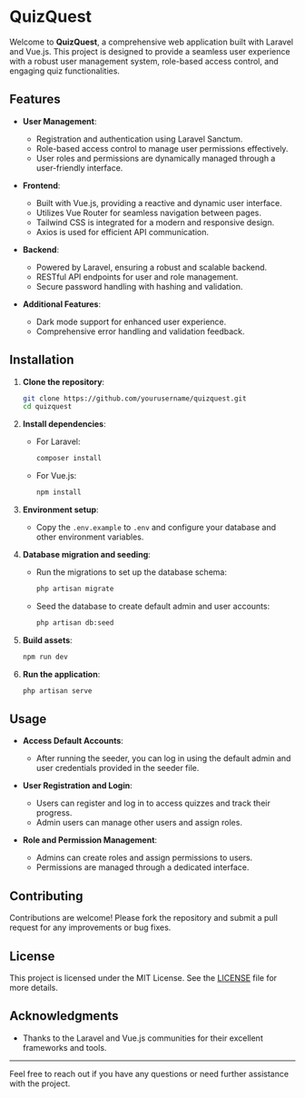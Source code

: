 # QuizQuest

Welcome to **QuizQuest**, a comprehensive web application built with Laravel and Vue.js. This project is designed to provide a seamless user experience with a robust user management system, role-based access control, and engaging quiz functionalities.

## Features

- **User Management**: 
  - Registration and authentication using Laravel Sanctum.
  - Role-based access control to manage user permissions effectively.
  - User roles and permissions are dynamically managed through a user-friendly interface.

- **Frontend**:
  - Built with Vue.js, providing a reactive and dynamic user interface.
  - Utilizes Vue Router for seamless navigation between pages.
  - Tailwind CSS is integrated for a modern and responsive design.
  - Axios is used for efficient API communication.

- **Backend**:
  - Powered by Laravel, ensuring a robust and scalable backend.
  - RESTful API endpoints for user and role management.
  - Secure password handling with hashing and validation.

- **Additional Features**:
  - Dark mode support for enhanced user experience.
  - Comprehensive error handling and validation feedback.

## Installation

1. **Clone the repository**:
   ```bash
   git clone https://github.com/yourusername/quizquest.git
   cd quizquest
   ```

2. **Install dependencies**:
   - For Laravel:
     ```bash
     composer install
     ```
   - For Vue.js:
     ```bash
     npm install
     ```

3. **Environment setup**:
   - Copy the `.env.example` to `.env` and configure your database and other environment variables.

4. **Database migration and seeding**:
   - Run the migrations to set up the database schema:
     ```bash
     php artisan migrate
     ```
   - Seed the database to create default admin and user accounts:
     ```bash
     php artisan db:seed
     ```

5. **Build assets**:
   ```bash
   npm run dev
   ```

6. **Run the application**:
   ```bash
   php artisan serve
   ```

## Usage

- **Access Default Accounts**:
  - After running the seeder, you can log in using the default admin and user credentials provided in the seeder file.

- **User Registration and Login**:
  - Users can register and log in to access quizzes and track their progress.
  - Admin users can manage other users and assign roles.

- **Role and Permission Management**:
  - Admins can create roles and assign permissions to users.
  - Permissions are managed through a dedicated interface.

## Contributing

Contributions are welcome! Please fork the repository and submit a pull request for any improvements or bug fixes.

## License

This project is licensed under the MIT License. See the [LICENSE](LICENSE) file for more details.

## Acknowledgments

- Thanks to the Laravel and Vue.js communities for their excellent frameworks and tools.
---

Feel free to reach out if you have any questions or need further assistance with the project.
